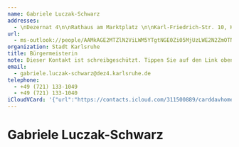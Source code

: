```yaml
---
name: Gabriele Luczak-Schwarz
addresses:
  - \nDezernat 4\n\nRathaus am Marktplatz \n\nKarl-Friedrich-Str. 10, Karlsruhe, 76133, Deutschland
url:
  - ms-outlook://people/AAMkAGE2MTZlN2ViLWM5YTgtNGE0Zi05MjUzLWE2N2ZmOTNiNzU1NwBGAAAAAAATi9mlcaWmRrOUSDPipn7pBwDaKeY3E0WlQqDBzbWTDvYeAAAAqKThAADaKeY3E0WlQqDBzbWTDvYeAAABQjE6AAA=?accountKey=8f7e2b1612c1987325fb966238129f30&accountExportedAt=559252279.911066
organization: Stadt Karlsruhe
title: Bürgermeisterin
note: Dieser Kontakt ist schreibgeschützt. Tippen Sie auf den Link oben\, umihn in Outlook zu bearbeiten.\n\nStadt Karlsruhe\n\nDezernat 4\n\nFinanzen\, Liegenschaften\,\n\nWirtschaftsförderung\, Stadtmarketing\,\n\nMessen und Kongresse\, Marktwesen\,\n\nVersorgung\, Verkehr\, Hafen
email:
  - gabriele.luczak-schwarz@dez4.karlsruhe.de
telephone:
  - +49 (721) 133-1049
  - +49 (721) 133-1040
iCloudVCard: '{"url":"https://contacts.icloud.com/311500889/carddavhome/card/49E77C0D-491F-44A7-9079-FE4C0937E465.vcf","etag":"\"kmfhadv5\"","data":"BEGIN:VCARD\r\nVERSION:3.0\r\nFN:\r\nN:Luczak-Schwarz;Gabriele;;;\r\nUID:3F080FA7-6E00-4997-94B4-5C288FEFA26A\r\nADR:;;\\nDezernat 4\\n\\nRathaus am Marktplatz \\n\\nKarl-Friedrich-Str. 10;Karl\r\n sruhe;;76133;Deutschland;\r\nitem3.X-ABLABEL:Outlook\r\nPRODID:-//Apple Inc.//iOS 11.4.1//EN\r\nREV:2025-04-03T22:19:00Z\r\nURL:ms-outlook://people/AAMkAGE2MTZlN2ViLWM5YTgtNGE0Zi05MjUzLWE2N2ZmOTNiNzU\r\n 1NwBGAAAAAAATi9mlcaWmRrOUSDPipn7pBwDaKeY3E0WlQqDBzbWTDvYeAAAAqKThAADaKeY3E0\r\n WlQqDBzbWTDvYeAAABQjE6AAA=?accountKey=8f7e2b1612c1987325fb966238129f30&acco\r\n untExportedAt=559252279.911066\r\nORG:Stadt Karlsruhe;\r\nTITLE:Bürgermeisterin\r\nNOTE:Dieser Kontakt ist schreibgeschützt. Tippen Sie auf den Link oben\\, um\r\n ihn in Outlook zu bearbeiten.\\n\\nStadt Karlsruhe\\n\\nDezernat 4\\n\\nFinanzen\\\r\n , Liegenschaften\\,\\n\\nWirtschaftsförderung\\, Stadtmarketing\\,\\n\\nMessen und\r\n  Kongresse\\, Marktwesen\\,\\n\\nVersorgung\\, Verkehr\\, Hafen\r\nEMAIL:gabriele.luczak-schwarz@dez4.karlsruhe.de\r\nTEL:+49 (721) 133-1049\r\nTEL:+49 (721) 133-1040\r\nEND:VCARD"}'
---
```

# Gabriele Luczak-Schwarz